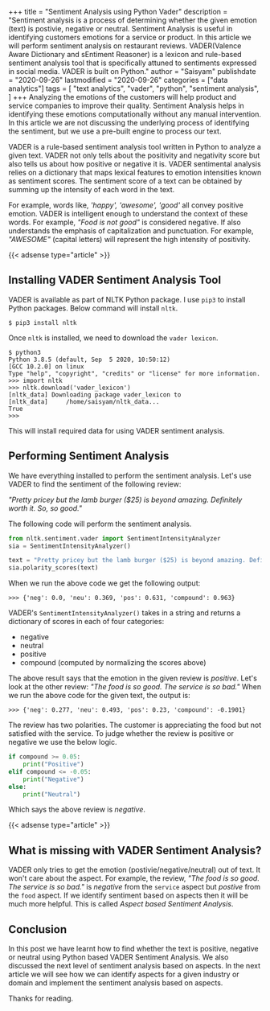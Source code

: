 +++
title = "Sentiment Analysis using Python Vader"
description = "Sentiment analysis is a process of determining whether the given emotion (text) is postivie, negative or neutral. Sentiment Analysis is useful in identifying customers emotions for a service or product. In this article we will perform sentiment analysis on restaurant reviews. VADER(Valence Aware Dictionary and sEntiment Reasoner) is a lexicon and rule-based sentiment analysis tool that is specifically attuned to sentiments expressed in social media. VADER is built on Python."
author = "Saisyam"
publishdate = "2020-09-26"
lastmodified = "2020-09-26"
categories = ["data analytics"]
tags = [
    "text analytics",
    "vader",
    "python",
    "sentiment analysis",
]
+++
Analyzing the emotions of the customers will help product and service companies to improve their quality. Sentiment Analysis helps in identifying these emotions computationally without any manual intervention. In this article we are not discussing the underlying process of identifying the sentiment, but we use a pre-built engine to process our text.

VADER is a rule-based sentiment analysis tool written in Python to analyze a given text. VADER not only tells about the positivity and negativity score but also tells us about how positive or negative it is. VADER sentimental analysis relies on a dictionary that maps lexical features to emotion intensities known as sentiment scores. The sentiment score of a text can be obtained by summing up the intensity of each word in the text.

For example, words like, *'happy', 'awesome', 'good'* all convey positive emotion. VADER is intelligent enough to understand the context of these words. For example, *"Food is not good"* is considered negative. If also understands the emphasis of capitalization and punctuation. For example, *"AWESOME"* (capital letters) will represent the high intensity of positivity.

{{< adsense type="article" >}}

## Installing VADER Sentiment Analysis Tool
VADER is available as part of NLTK Python package. I use `pip3` to install Python packages. Below command will install `nltk`.
```shell
$ pip3 install nltk
```
Once `nltk` is installed, we need to download the `vader lexicon`.

```shell
$ python3
Python 3.8.5 (default, Sep  5 2020, 10:50:12) 
[GCC 10.2.0] on linux
Type "help", "copyright", "credits" or "license" for more information.
>>> import nltk
>>> nltk.download('vader_lexicon')
[nltk_data] Downloading package vader_lexicon to
[nltk_data]     /home/saisyam/nltk_data...
True
>>> 
```
This will install required data for using VADER sentiment analysis.

## Performing Sentiment Analysis
We have everything installed to perform the sentiment analysis. Let's use VADER to find the sentiment of the following review:

*"Pretty pricey but the lamb burger ($25) is beyond amazing. Definitely worth it. So, so good."*

The following code will perform the sentiment analysis.

```python
from nltk.sentiment.vader import SentimentIntensityAnalyzer
sia = SentimentIntensityAnalyzer()

text = "Pretty pricey but the lamb burger ($25) is beyond amazing. Definitely worth it. So, so good."
sia.polarity_scores(text)
```
When we run the above code we get the following output:
```shell
>>> {'neg': 0.0, 'neu': 0.369, 'pos': 0.631, 'compound': 0.963}
```
VADER's `SentimentIntensityAnalyzer()` takes in a string and returns a dictionary of scores in each of four categories:
* negative
* neutral
* positive
* compound (computed by normalizing the scores above)

The above result says that the emotion in the given review is *positive*. Let's look at the other review:
*"The food is so good. The service is so bad."*
When we run the above code for the given text, the output is:
```shell
>>> {'neg': 0.277, 'neu': 0.493, 'pos': 0.23, 'compound': -0.1901}
```
The review has two polarities. The customer is appreciating the food but not satisfied with the service. To judge whether the review is positive or negative we use the below logic.

```python
if compound >= 0.05:
    print("Positive")
elif compound <= -0.05:
    print("Negative")
else:
    print("Neutral")
```
Which says the above review is *negative*.

{{< adsense type="article" >}}

## What is missing with VADER Sentiment Analysis?
VADER only tries to get the emotion (postivie/negative/neutral) out of text. It won't care about the aspect. For example, the review,
*"The food is so good. The service is so bad."* is *negative* from the `service` aspect but *postive* from the `food` aspect. If we identify sentiment based on aspects then it will be much more helpful. This is called *Aspect based Sentiment Analysis*.

## Conclusion
In this post we have learnt how to find whether the text is positive, negative or neutral using Python based VADER Sentiment Analysis. We also discussed the next level of sentiment analysis based on aspects. In the next article we will see how we can identify aspects for a given industry or domain and implement the sentiment analysis based on aspects.

Thanks for reading.